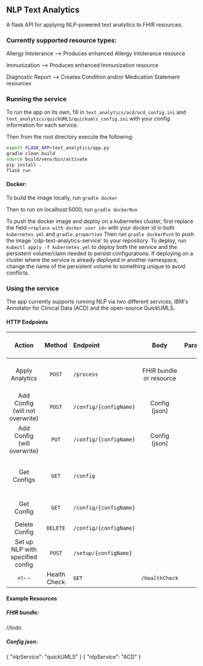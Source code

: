 NLP Text Analytics
-------------------------------
A flask API for applying NLP-powered text analytics to FHIR resources.  

### Currently supported resource types:
<!-- //TODO fill in overview of how resource is augmented -->

Allergy Intolerance --> Produces enhanced Allergy Intolerance resource

Immunization --> Produces enhanced Immunization resource

Diagnostic Report --> Creates Condition and/or Medication Statement resources

### Running the service
To run the app on its own, fill in `text_analytics/acd/acd_config.ini` and `text_analytics/quickUMLS/quickumls_config.ini` with your config information for each service.

Then from the root directory execute the following:
```bash
export FLASK_APP=text_analytics/app.py
gradle clean build
source build/venv/bin/activate
pip install .
flask run
```

#### Docker: 
To build the image locally, run `gradle docker`

Then to run on localhost:5000, run `gradle dockerRun`

To push the docker image and deploy on a kubernetes cluster, first replace the field `<replace with docker user id>` with your docker id 
in both `kubernetes.yml` and `gradle.properties`
Then run `gradle dockerPush` to push the image 'cdp-text-analytics-service' to your repository.
To deploy, run `kubectl apply -f kubernetes.yml` to deploy both the service and the persistent volume/claim needed to persist configurations.
If deploying on a cluster where the service is already deployed in another namespace, change the name of the persistent volume to something unique to avoid conflicts.


### Using the service
The app currently supports running NLP via two different services, IBM's Annotator for Clinical Data (ACD) and the 
open-source QuickUMLS.  

#### HTTP Endpoints

| Action | Method | Endpoint | Body | Parameters | Returns on Success |
|:------:|:------:|:---------|:----:|:-----------|:-------:|
| Apply Analytics | `POST` | `/process` | FHIR bundle or resource | | Object annotated with NLP insights |
| Add Config (will not overwrite) | `POST` | `/config/{configName}` | Config (json) | | Status `200` |
| Add Config (will overwrite) | `PUT` | `/config/{configName}` | Config (json) | | Status `200`
| Get Configs | `GET` | `/config` | | | Newline-delimited list of config names |
| Get Config | `GET` | `/config/{configName}` | | | Config named `configName` |
| Delete Config | `DELETE` | `/config/{configName}` | | | Status `200` |
| Set up NLP with specified config | `POST` | `/setup/{configName}` | | | Status `200` |
<!-- | Health Check | `GET` | `/healthCheck` | | | Status `200` if OK </br> Status `500` if errors | -->

#### Example Resources

##### FHIR bundle:
//todo
##### Config json:
{ "nlpService": "quickUMLS" }
{ "nlpService": "ACD" }